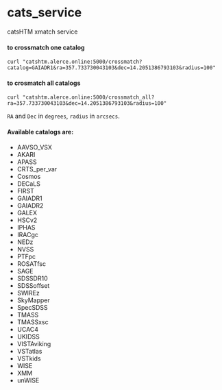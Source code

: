 # cats_service
catsHTM xmatch service

#### to crossmatch one catalog

`curl "catshtm.alerce.online:5000/crossmatch?catalog=GAIADR1&ra=357.733730043103&dec=14.2051386793103&radius=100"`

#### to crosmatch all catalogs

`curl "catshtm.alerce.online:5000/crossmatch_all?ra=357.733730043103&dec=14.2051386793103&radius=100"`

`RA` and `Dec` in `degrees`, `radius` in `arcsecs`.

#### Available catalogs are:
- AAVSO_VSX
- AKARI
- APASS
- CRTS_per_var
- Cosmos
- DECaLS
- FIRST
- GAIADR1
- GAIADR2
- GALEX
- HSCv2
- IPHAS
- IRACgc
- NEDz
- NVSS
- PTFpc
- ROSATfsc
- SAGE
- SDSSDR10
- SDSSoffset
- SWIREz
- SkyMapper
- SpecSDSS
- TMASS
- TMASSxsc
- UCAC4
- UKIDSS
- VISTAviking
- VSTatlas
- VSTkids
- WISE
- XMM
- unWISE
